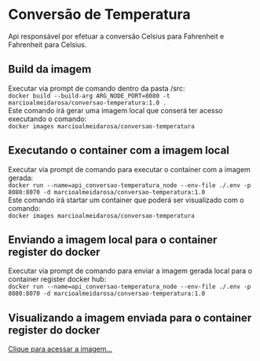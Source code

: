 # Conversão de Temperatura
Api responsável por efetuar a conversão Celsius para Fahrenheit e Fahrenheit para Celsius.

## Build da imagem

Executar via prompt de comando dentro da pasta /src: </br>
`docker build --build-arg ARG_NODE_PORT=8080 -t marcioalmeidarosa/conversao-temperatura:1.0 .`</br>
Este comando irá gerar uma imagem local que conserá ter acesso executando o comando: </br>
`docker images marcioalmeidarosa/conversao-temperatura`

## Executando o container com a imagem local

Executar via prompt de comando para executar o container com a imagem gerada: </br>
`docker run --name=api_conversao-temperatura_node --env-file ./.env -p 8080:8070 -d marcioalmeidarosa/conversao-temperatura:1.0`</br>
Este comando irá startar um container que poderá ser visualizado com o comando: </br>
`docker images marcioalmeidarosa/conversao-temperatura`

## Enviando a imagem local para o container register do docker

Executar via prompt de comando para enviar a imagem gerada local para o container register docker hub: </br>
`docker run --name=api_conversao-temperatura_node --env-file ./.env -p 8080:8070 -d marcioalmeidarosa/conversao-temperatura:1.0`</br>

## Visualizando a imagem enviada para o container register do docker
[Clique para acessar a imagem...](https://hub.docker.com/repository/docker/marcioalmeidarosa/conversao-temperatura)